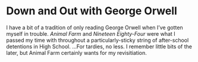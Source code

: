 # Down and Out with George Orwell 
I have a bit of a tradition of only reading George Orwell when I’ve gotten myself in trouble. *Animal Farm* and *Nineteen Eighty-Four* were what I passed my time with throughout a particularly-sticky string of after-school detentions in High School. …For tardies, no less. I remember little bits of the later, but Animal Farm certainly wants for my revisitiation.

